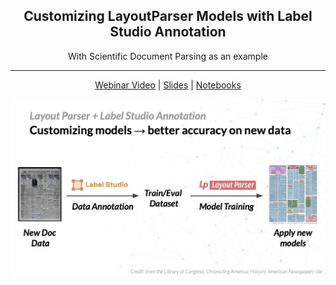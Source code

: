 <div align="center">
    <h2> Customizing LayoutParser Models with Label Studio Annotation </h2>
    With Scientific Document Parsing as an example

--- 

[Webinar Video](https://www.youtube.com/watch?v=puOKTFXRyr4) | [Slides](https://szj.io/assets/files/talks/2022-Feb-LayoutParser-and-Label-Studio-Webinar.pdf) | [Notebooks](Customizing%20Layout%20Models%20with%20Label%20Studio%20Annotation.ipynb)
</div>

![Overview of the Pipeline](pipeline-overview.jpg)
